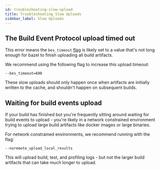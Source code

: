 ```yaml
---
id: troubleshooting-slow-upload
title: Troubleshooting Slow Uploads
sidebar_label: Slow Uploads
---
```


## The Build Event Protocol upload timed out

This error means the `bes_timeout` [flag](https://docs.bazel.build/versions/master/command-line-reference.html#flag--bes_timeout) is likely set to a value that's not long enough for bazel to finish uploading all build artifacts.

We recommend using the following flag to increase this upload timeout:

```
--bes_timeout=600
```

These slow uploads should only happen once when artifacts are initially written to the cache, and shouldn't happen on subsequent builds.

## Waiting for build events upload

If your build has finished but you're frequently sitting around waiting for build events to upload - you're likely in a network constrained environment trying to upload large build artifacts like docker images or large binaries.

For network constrained environments, we recommend running with the flag:

```
--noremote_upload_local_results
```

This will upload build, test, and profiling logs - but not the larger build artifacts that can take much longer to upload.
